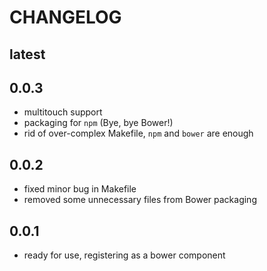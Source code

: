 # CHANGELOG

## latest

## 0.0.3

- multitouch support
- packaging for `npm` (Bye, bye Bower!)
- rid of over-complex Makefile,  `npm` and `bower` are enough

## 0.0.2

- fixed minor bug in Makefile
- removed some unnecessary files from Bower packaging

## 0.0.1

- ready for use, registering as a bower component

